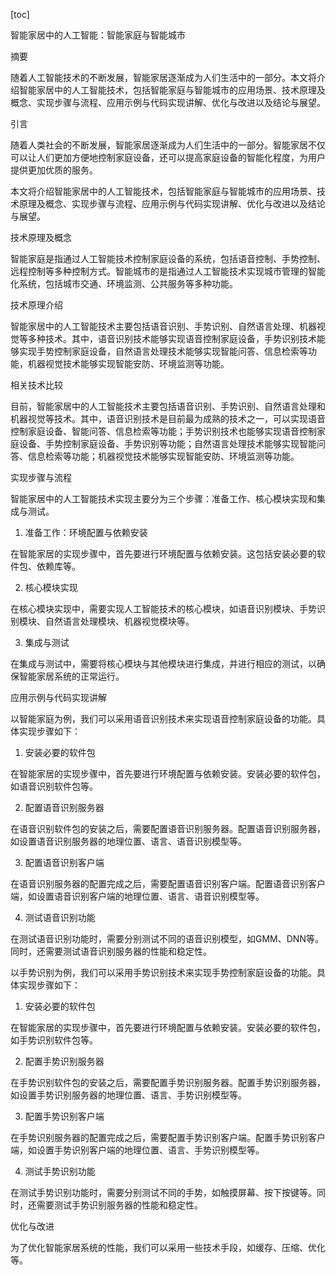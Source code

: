 
[toc]                    
                
                
智能家居中的人工智能：智能家庭与智能城市

摘要

随着人工智能技术的不断发展，智能家居逐渐成为人们生活中的一部分。本文将介绍智能家居中的人工智能技术，包括智能家庭与智能城市的应用场景、技术原理及概念、实现步骤与流程、应用示例与代码实现讲解、优化与改进以及结论与展望。

引言

随着人类社会的不断发展，智能家居逐渐成为人们生活中的一部分。智能家居不仅可以让人们更加方便地控制家庭设备，还可以提高家庭设备的智能化程度，为用户提供更加优质的服务。

本文将介绍智能家居中的人工智能技术，包括智能家庭与智能城市的应用场景、技术原理及概念、实现步骤与流程、应用示例与代码实现讲解、优化与改进以及结论与展望。

技术原理及概念

智能家庭是指通过人工智能技术控制家庭设备的系统，包括语音控制、手势控制、远程控制等多种控制方式。智能城市的是指通过人工智能技术实现城市管理的智能化系统，包括城市交通、环境监测、公共服务等多种功能。

技术原理介绍

智能家居中的人工智能技术主要包括语音识别、手势识别、自然语言处理、机器视觉等多种技术。其中，语音识别技术能够实现语音控制家庭设备，手势识别技术能够实现手势控制家庭设备，自然语言处理技术能够实现智能问答、信息检索等功能，机器视觉技术能够实现智能安防、环境监测等功能。

相关技术比较

目前，智能家居中的人工智能技术主要包括语音识别、手势识别、自然语言处理和机器视觉等技术。其中，语音识别技术是目前最为成熟的技术之一，可以实现语音控制家庭设备、智能问答、信息检索等功能；手势识别技术也能够实现语音控制家庭设备、手势控制家庭设备、手势识别等功能；自然语言处理技术能够实现智能问答、信息检索等功能；机器视觉技术能够实现智能安防、环境监测等功能。

实现步骤与流程

智能家居中的人工智能技术实现主要分为三个步骤：准备工作、核心模块实现和集成与测试。

1. 准备工作：环境配置与依赖安装

在智能家居的实现步骤中，首先要进行环境配置与依赖安装。这包括安装必要的软件包、依赖库等。

2. 核心模块实现

在核心模块实现中，需要实现人工智能技术的核心模块，如语音识别模块、手势识别模块、自然语言处理模块、机器视觉模块等。

3. 集成与测试

在集成与测试中，需要将核心模块与其他模块进行集成，并进行相应的测试，以确保智能家居系统的正常运行。

应用示例与代码实现讲解

以智能家庭为例，我们可以采用语音识别技术来实现语音控制家庭设备的功能。具体实现步骤如下：

1. 安装必要的软件包

在智能家居的实现步骤中，首先要进行环境配置与依赖安装。安装必要的软件包，如语音识别软件包等。

2. 配置语音识别服务器

在语音识别软件包的安装之后，需要配置语音识别服务器。配置语音识别服务器，如设置语音识别服务器的地理位置、语言、语音识别模型等。

3. 配置语音识别客户端

在语音识别服务器的配置完成之后，需要配置语音识别客户端。配置语音识别客户端，如设置语音识别客户端的地理位置、语言、语音识别模型等。

4. 测试语音识别功能

在测试语音识别功能时，需要分别测试不同的语音识别模型，如GMM、DNN等。同时，还需要测试语音识别服务器的性能和稳定性。

以手势识别为例，我们可以采用手势识别技术来实现手势控制家庭设备的功能。具体实现步骤如下：

1. 安装必要的软件包

在智能家居的实现步骤中，首先要进行环境配置与依赖安装。安装必要的软件包，如手势识别软件包等。

2. 配置手势识别服务器

在手势识别软件包的安装之后，需要配置手势识别服务器。配置手势识别服务器，如设置手势识别服务器的地理位置、语言、手势识别模型等。

3. 配置手势识别客户端

在手势识别服务器的配置完成之后，需要配置手势识别客户端。配置手势识别客户端，如设置手势识别客户端的地理位置、语言、手势识别模型等。

4. 测试手势识别功能

在测试手势识别功能时，需要分别测试不同的手势，如触摸屏幕、按下按键等。同时，还需要测试手势识别服务器的性能和稳定性。

优化与改进

为了优化智能家居系统的性能，我们可以采用一些技术手段，如缓存、压缩、优化等。

